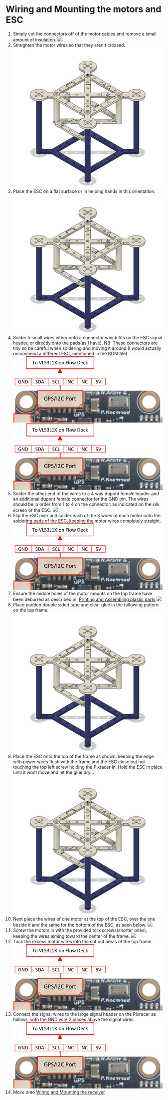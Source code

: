 # Wiring and Mounting the motors and ESC

1. Simply cut the connectors off of the motor cables and remove a small amount of insulation.
![](/./Images/frame2pieces.png)
1. Straighten the motor wires so that they aren't crossed.
![](/./Images/f41.png)
1. Place the ESC on a flat surface or in helping hands in this orientation.
![](/./Images/f41.png)
1. Solder 5 small wires either onto a connector which fits on the ESC signal header, or directly onto the pads(as I have).
NB: These connectors are tiny so be careful when soldering and moving it around (I would actually recommend a different ESC, mentioned in the BOM file)
![](/./Images/I2C.png)
![](/./Images/I2C.png)
1. Solder the other end of the wires to a 4 way dupont female header and an additional dupont female connector for the GND pin.
The wires should be in order from 1 to 4 on the connector. as indicated on the silk screen of the ESC.
![](/./Images/I2C)
1. Flip the ESC over and solder each of the 3 wires of each motor onto the soldering pads of the ESC, keeping the motor wires completely straight.
![](/./Images/I2C.png)
1. Ensure the middle holes of the motor mounts on the top frame have been deburred as described in: [Printing and Assembling plastic parts](./print_parts.md)
![](/./Images/flowdeck.png)
1. Place padded double sided tape and clear glue in the following pattern on the top frame. 
![](/./Images/f41.png)
1. Place the ESC onto the top of the frame as shown. keeping the edge with power wires flush with the frame and the ESC close but not touching the top left screw holding the Pixracer in.
Hold the ESC in place until it wont move and let the glue dry...
![](/./Images/f41.png)
1. Next place the wires of one motor at the top of the ESC, over the one beside it and the same for the bottom of the ESC, as seen below.
![](/./Images/header.png)
1. Screw the motors in with the provided torx screws(shorter ones), keeping the wires aiming toward the center of the frame. 
![](/./Images/flowwithglue.png)
1. Tuck the excess motor wires into the cut out areas of the top frame.
![](/./Images/I2C.png)
1. Connect the signal wires to the large signal header on the Pixracer as follows, with the GND wire 2 places above the signal wires.
![](/./Images/I2C.png)
1. Move onto [Wiring and Mounting the receiver](./rec.md)